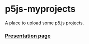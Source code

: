 # p5js-myprojects
A place to upload some p5.js projects.

### [Presentation page](https://rawgit.com/Bleuje/p5js-myprojects/master/home.html)
